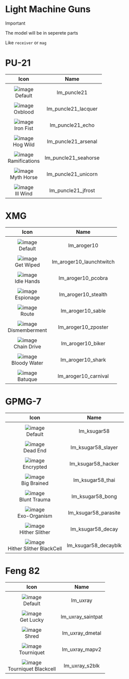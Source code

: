 # Light Machine Guns

> [!IMPORTANT]
> The model will be in seperete parts
>
> Like `receiver` or `mag`



# PU-21

| Icon | Name |
| :--: | :--: | 
| | | | | 
![image](https://github.com/user-attachments/assets/562891ea-3c87-410f-934d-96983188b04e)<br> Default | lm_puncle21 | 
| | | | | 
![image](https://github.com/user-attachments/assets/562891ea-3c87-410f-934d-96983188b04e)<br> Oxblood | lm_puncle21_lacquer | 
| | | | | 
![image](https://github.com/user-attachments/assets/562891ea-3c87-410f-934d-96983188b04e)<br> Iron Fist | lm_puncle21_echo | 
| | | | | 
![image](https://github.com/user-attachments/assets/562891ea-3c87-410f-934d-96983188b04e)<br> Hog Wild | lm_puncle21_arsenal | 
| | | | | 
![image](https://github.com/user-attachments/assets/562891ea-3c87-410f-934d-96983188b04e)<br> Ramifications | lm_puncle21_seahorse | 
| | | | | 
![image](https://github.com/user-attachments/assets/562891ea-3c87-410f-934d-96983188b04e)<br> Myth Horse | lm_puncle21_unicorn | 
| | | | | 
![image](https://github.com/user-attachments/assets/562891ea-3c87-410f-934d-96983188b04e)<br> Ill Wind | lm_puncle21_jfrost | 



# XMG

| Icon | Name |
| :--: | :--: | 
| | | | | 
![image](https://github.com/user-attachments/assets/656f3b7e-cdfe-485f-b0b5-baa688cd3671)<br> Default | lm_aroger10 | 
| | | | | 
![image](https://github.com/user-attachments/assets/656f3b7e-cdfe-485f-b0b5-baa688cd3671)<br> Get Wiped | lm_aroger10_launchtwitch | 
| | | | | 
![image](https://github.com/user-attachments/assets/656f3b7e-cdfe-485f-b0b5-baa688cd3671)<br> Idle Hands | lm_aroger10_pcobra | 
| | | | | 
![image](https://github.com/user-attachments/assets/656f3b7e-cdfe-485f-b0b5-baa688cd3671)<br> Espionage | lm_aroger10_stealth | 
| | | | | 
![image](https://github.com/user-attachments/assets/656f3b7e-cdfe-485f-b0b5-baa688cd3671)<br> Route | lm_aroger10_sable | 
| | | | | 
![image](https://github.com/user-attachments/assets/656f3b7e-cdfe-485f-b0b5-baa688cd3671)<br> Dismemberment | lm_aroger10_zposter | 
| | | | | 
![image](https://github.com/user-attachments/assets/656f3b7e-cdfe-485f-b0b5-baa688cd3671)<br> Chain Drive | lm_aroger10_biker | 
| | | | | 
![image](https://github.com/user-attachments/assets/656f3b7e-cdfe-485f-b0b5-baa688cd3671)<br> Bloody Water | lm_aroger10_shark | 
| | | | | 
![image](https://github.com/user-attachments/assets/656f3b7e-cdfe-485f-b0b5-baa688cd3671)<br> Batuque | lm_aroger10_carnival | 

# GPMG-7

| Icon | Name |
| :--: | :--: | 
| | | | | 
![image](https://github.com/user-attachments/assets/ff4dbe4e-c9cd-49c7-9528-98781c700499)<br> Default | lm_ksugar58 | 
| | | | | 
![image](https://github.com/user-attachments/assets/ff4dbe4e-c9cd-49c7-9528-98781c700499)<br> Dead End | lm_ksugar58_slayer | 
| | | | | 
![image](https://github.com/user-attachments/assets/ff4dbe4e-c9cd-49c7-9528-98781c700499)<br> Encrypted | lm_ksugar58_hacker | 
| | | | | 
![image](https://github.com/user-attachments/assets/ff4dbe4e-c9cd-49c7-9528-98781c700499)<br> Big Brained | lm_ksugar58_thai | 
| | | | | 
![image](https://github.com/user-attachments/assets/ff4dbe4e-c9cd-49c7-9528-98781c700499)<br> Blunt Trauma | lm_ksugar58_bong | 
| | | | | 
![image](https://github.com/user-attachments/assets/ff4dbe4e-c9cd-49c7-9528-98781c700499)<br> Exo-Organism | lm_ksugar58_parasite | 
| | | | | 
![image](https://github.com/user-attachments/assets/ff4dbe4e-c9cd-49c7-9528-98781c700499)<br> Hither Slither | lm_ksugar58_decay | 
| | | | | 
![image](https://github.com/user-attachments/assets/ff4dbe4e-c9cd-49c7-9528-98781c700499)<br> Hither Slither BlackCell | lm_ksugar58_decayblk | 


# Feng 82

| Icon | Name |
| :--: | :--: | 
| | | | | 
![image](https://github.com/user-attachments/assets/97a6f12c-bebb-4e32-bad2-06ede6560698)<br> Default | lm_uxray | 
| | | | | 
![image](https://github.com/user-attachments/assets/97a6f12c-bebb-4e32-bad2-06ede6560698)<br> Get Lucky | lm_uxray_saintpat |
| | | | | 
![image](https://github.com/user-attachments/assets/97a6f12c-bebb-4e32-bad2-06ede6560698)<br> Shred | lm_uxray_dmetal |
| | | | | 
![image](https://github.com/user-attachments/assets/97a6f12c-bebb-4e32-bad2-06ede6560698)<br> Tourniquet | lm_uxray_mapv2 |
| | | | | 
![image](https://github.com/user-attachments/assets/97a6f12c-bebb-4e32-bad2-06ede6560698)<br> Tourniquet Blackcell | lm_uxray_s2blk |




































